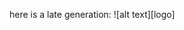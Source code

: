here is a late generation:
![alt text][logo]

[late]: https://github.com/antonivlev/Evol3d/raw/master/Markdown/late.gif "late generation"